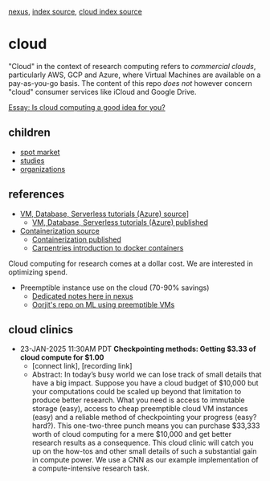 [nexus](https://robfatland.github.io/nexus), [index source](https://github.com/robfatland/nexus/blob/gh-pages/index.md), [cloud index source](https://github.com/robfatland/nexus/blob/gh-pages/cloud/index.md)


# cloud


"Cloud" in the context of research computing refers to *commercial clouds*, particularly AWS, GCP and Azure,
where Virtual Machines are available on a pay-as-you-go basis. The content of this repo *does not* however
concern "cloud" consumer services like iCloud and Google Drive.


[Essay: Is cloud computing a good idea for you?](https://github.com/robfatland/nexus/blob/gh-pages/bash/index.md#the-basic-idea-here)


## children


- [spot market](https://github.com/robfatland/nexus/blob/gh-pages/cloud/spot.md) 
- [studies](https://github.com/robfatland/nexus/blob/gh-pages/cloud/studies.md)
- [organizations](https://github.com/robfatland/nexus/blob/gh-pages/cloud/organizations.md)


## references


- [VM, Database, Serverless tutorials (Azure) source](https://github.com/cloudbank-project/az-serverless-tutorial/tree/main)]
    - [VM, Database, Serverless tutorials (Azure) published](https://cloudbank-project.github.io/az-serverless-tutorial/)
- [Containerization source](https://github.com/naclomi/containers-tutorial)
    - [Containerization published](https://naclomi.github.io/containers-tutorial/)
    - [Carpentries introduction to docker containers](https://carpentries-incubator.github.io/docker-introduction/)



Cloud computing for research comes at a dollar cost. We are interested in optimizing spend.


* Preemptible instance use on the cloud (70-90% savings)
    * [Dedicated notes here in nexus](https://github.com/robfatland/nexus/edit/gh-pages/cloud/spot.md)
    * [Oorjit's repo on ML using preemptible VMs](https://github.com/oorjitchowdhary/ml-training-preemptible-vms/blob/main/README.md)


## cloud clinics


* 23-JAN-2025 11:30AM PDT **Checkpointing methods: Getting $3.33 of cloud compute for $1.00**
    * [connect link], [recording link]  
    * Abstract: In today’s busy world we can lose track of small details that have a big impact.
Suppose you have a cloud budget of $10,000 but your computations could be scaled up beyond
that limitation to produce better research. What you need is access to immutable storage (easy),
access to cheap preemptible cloud VM instances (easy) and a reliable method of checkpointing
your progress (easy? hard?). This one-two-three punch means you can purchase $33,333 worth of
cloud computing for a mere $10,000 and get better research results as a consequence. This cloud
clinic will catch you up on the how-tos and other small details of such a substantial gain in
compute power. We use a CNN as our example implementation of a compute-intensive research task.

